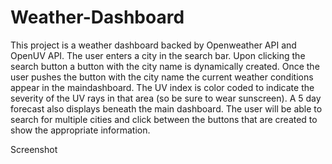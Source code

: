 # Weather-Dashboard

This project is a weather dashboard backed by Openweather API and OpenUV API. The user enters a city in the search bar. Upon clicking the search button a button with the city name is dynamically created. Once the user pushes the button with the city name the current weather conditions appear in the maindashboard. The UV index is color coded to indicate the severity of the UV rays in that area (so be sure to wear sunscreen). A 5 day forecast also displays beneath the main dashboard. The user will be able to search for multiple cities and click between the buttons that are created to show the appropriate information.

Screenshot
